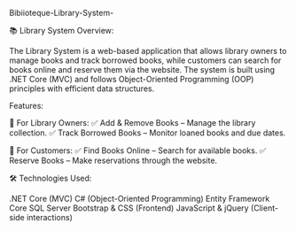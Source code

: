 Bibiioteque-Library-System- 

📚 Library System Overview:

The Library System is a web-based application that allows library owners to manage books and track borrowed books, while customers can search for books online and reserve them via the website. The system is built using .NET Core (MVC) and follows Object-Oriented Programming (OOP) principles with efficient data structures.

Features:

📌 For Library Owners: ✅ Add & Remove Books – Manage the library collection. ✅ Track Borrowed Books – Monitor loaned books and due dates.

📌 For Customers: ✅ Find Books Online – Search for available books. ✅ Reserve Books – Make reservations through the website.

🛠 Technologies Used:

.NET Core (MVC) C# (Object-Oriented Programming) Entity Framework Core SQL Server Bootstrap & CSS (Frontend) JavaScript & jQuery (Client-side interactions)
